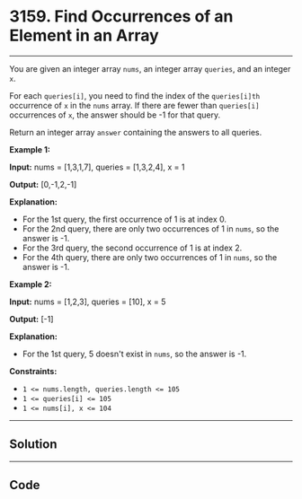 # 3159. Find Occurrences of an Element in an Array

---

You are given an integer array `nums`, an integer array `queries`, and an integer `x`.

For each `queries[i]`, you need to find the index of the `queries[i]th` occurrence of `x` in the `nums` array. If there are fewer than `queries[i]` occurrences of `x`, the answer should be -1 for that query.

Return an integer array `answer` containing the answers to all queries.

 

**Example 1:**

**Input:** nums = [1,3,1,7], queries = [1,3,2,4], x = 1

**Output:** [0,-1,2,-1]

**Explanation:**

  * For the 1st query, the first occurrence of 1 is at index 0.
  * For the 2nd query, there are only two occurrences of 1 in `nums`, so the answer is -1.
  * For the 3rd query, the second occurrence of 1 is at index 2.
  * For the 4th query, there are only two occurrences of 1 in `nums`, so the answer is -1.



**Example 2:**

**Input:** nums = [1,2,3], queries = [10], x = 5

**Output:** [-1]

**Explanation:**

  * For the 1st query, 5 doesn't exist in `nums`, so the answer is -1.



 

**Constraints:**

  * `1 <= nums.length, queries.length <= 105`
  * `1 <= queries[i] <= 105`
  * `1 <= nums[i], x <= 104`

---

## Solution



---

## Code
```python


```